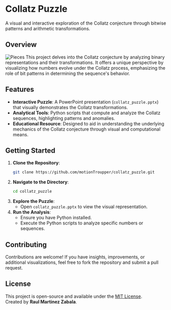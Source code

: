 
# Collatz Puzzle

A visual and interactive exploration of the Collatz conjecture through bitwise patterns and arithmetic transformations.

## Overview

![Pieces](collatz_puzzle.png)
This project delves into the Collatz conjecture by analyzing binary representations and their transformations. It offers a unique perspective by visualizing how numbers evolve under the Collatz process, emphasizing the role of bit patterns in determining the sequence's behavior.

## Features

- **Interactive Puzzle**: A PowerPoint presentation (`collatz_puzzle.pptx`) that visually demonstrates the Collatz transformations.
- **Analytical Tools**: Python scripts that compute and analyze the Collatz sequences, highlighting patterns and anomalies.
- **Educational Resource**: Designed to aid in understanding the underlying mechanics of the Collatz conjecture through visual and computational means.

## Getting Started

1. **Clone the Repository**:
   ```bash
   git clone https://github.com/motionTroupper/collatz_puzzle.git
   ```
2. **Navigate to the Directory**:
   ```bash
   cd collatz_puzzle
   ```
3. **Explore the Puzzle**:
   - Open `collatz_puzzle.pptx` to view the visual representation.
4. **Run the Analysis**:
   - Ensure you have Python installed.
   - Execute the Python scripts to analyze specific numbers or sequences.

## Contributing

Contributions are welcome! If you have insights, improvements, or additional visualizations, feel free to fork the repository and submit a pull request.

## License

This project is open-source and available under the [MIT License](LICENSE).  
Created by **Raul Martinez Zabala**.
